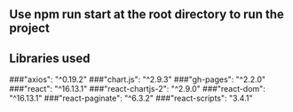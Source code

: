 ## Use npm run start at the root directory to run the project

## Libraries used 

###"axios": "^0.19.2"
###"chart.js": "^2.9.3"
###"gh-pages": "^2.2.0"
###"react": "^16.13.1"
###"react-chartjs-2": "^2.9.0"
###"react-dom": "^16.13.1"
###"react-paginate": "^6.3.2"
###"react-scripts": "3.4.1"
